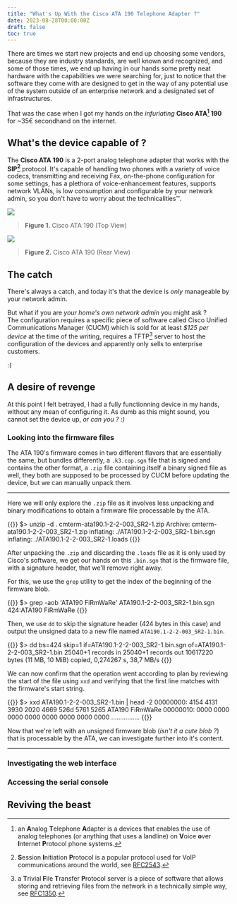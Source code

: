 ```yaml
---
title: "What's Up With the Cisco ATA 190 Telephone Adapter ?"
date: 2023-08-28T00:00:00Z
draft: false
toc: true
---
```


There are times we start new projects and end up choosing some vendors, because they are industry standards, are well known and recognized, and some of those times, we end up having in our hands some pretty neat hardware with the capabilities we were searching for, just to notice that the software they come with are designed to get in the way of any potential use of the system outside of an enterprise network and a designated set of infrastructures.

That was the case when I got my hands on the _infuriating_ **Cisco ATA[^1] 190** for ~35€ secondhand on the internet.

## What's the device capable of ?

The **Cisco ATA 190** is a 2-port analog telephone adapter that works with the **SIP[^2]** protocol. It's capable of handling two phones with a variety of voice codecs, transmitting and receiving Fax, on-the-phone configuration for some settings, has a plethora of voice-enhancement features, supports network VLANs, is low consumption and configurable by your network admin, so you don't have to worry about the technicalities™.

![](https://images.pcliquidations.com/images/isaac/59/59345.jpg)
> **Figure 1.** Cisco ATA 190 (Top View)

![](https://images.pcliquidations.com/images/isaac/59/59346.jpg)
> **Figure 2.** Cisco ATA 190 (Rear View)

## The catch

There's always a catch, and today it's that the device is _only_ manageable by your network admin.

But what if you are _your home's own network admin_ you might ask ?  \
The configuration requires a specific piece of software called Cisco Unified Communications Manager (CUCM) which is sold for at least _$125 per device_ at the time of the writing, requires a TFTP[^3] server to host the configuration of the devices and apparently only sells to enterprise customers.

:(

## A desire of revenge

At this point I felt betrayed, I had a fully functionning device in my hands, without any mean of configuring it.
As dumb as this might sound, you cannot set the device up, _or can you ? :)_

### Looking into the firmware files

The ATA 190's firmware comes in two different flavors that are essentially the same, but bundles differently, a `.k3.cop.sgn` file that is signed and contains the other format, a `.zip` file containing itself a binary signed file as well, they both are supposed to be processed by CUCM before updating the device, but we can manually unpack them.

---

Here we will only explore the `.zip` file as it involves less unpacking and binary modifications to obtain a firmware file processable by the ATA.

{{<highlight sh>}}
$> unzip -d . cmterm-ata190.1-2-2-003_SR2-1.zip
Archive:  cmterm-ata190.1-2-2-003_SR2-1.zip
  inflating: ./ATA190.1-2-2-003_SR2-1.bin.sgn
  inflating: ./ATA190.1-2-2-003_SR2-1.loads
{{</highlight>}}

After unpacking the `.zip` and discarding the `.loads` file as it is only used by Cisco's software, we get our hands on this `.bin.sgn` that is the firmware file, with a signature header, that we'll remove right away.

For this, we use the `grep` utility to get the index of the beginning of the firmware blob.

{{<highlight sh>}}
$> grep -aob 'ATA190  FiRmWaRe' ATA190.1-2-2-003_SR2-1.bin.sgn
424:ATA190  FiRmWaRe
{{</highlight>}}

Then, we use `dd` to skip the signature header (424 bytes in this case) and output the unsigned data to a new file named `ATA190.1-2-2-003_SR2-1.bin`.

{{<highlight sh>}}
$> dd bs=424 skip=1 if=ATA190.1-2-2-003_SR2-1.bin.sgn of=ATA190.1-2-2-003_SR2-1.bin
25040+1 records in
25040+1 records out
10617220 bytes (11 MB, 10 MiB) copied, 0,274267 s, 38,7 MB/s
{{</highlight>}}

We can now confirm that the operation went according to plan by reviewing the start of the file using `xxd` and verifying that the first line matches with the firmware's start string.

{{<highlight sh>}}
$> xxd ATA190.1-2-2-003_SR2-1.bin | head -2
00000000: 4154 4131 3930 2020 4669 526d 5761 5265  ATA190  FiRmWaRe
00000010: 0000 0000 0000 0000 0000 0000 0000 0000  ................
{{</highlight>}}

Now that we're left with an unsigned firmware blob (_isn't it a cute blob ?_) that is processable by the ATA, we can investigate further into it's content.

---

### Investigating the web interface

### Accessing the serial console

## Reviving the beast

[^1]: an **A**nalog **T**elephone **A**dapter is a devices that enables the use of analog telephones (or anything that uses a landline) on **V**oice **o**ver **I**nternet **P**rotocol phone systems.
[^2]: **S**ession **I**nitiation **P**rotocol is a popular protocol used for VoIP communications around the world, see [RFC2543](https://datatracker.ietf.org/doc/html/rfc2543).
[^3]: a **T**rivial **F**ile **T**ransfer **P**rotocol server is a piece of software that allows storing and retrieving files from the network in a technically simple way, see [RFC1350](https://datatracker.ietf.org/doc/html/rfc1350).
